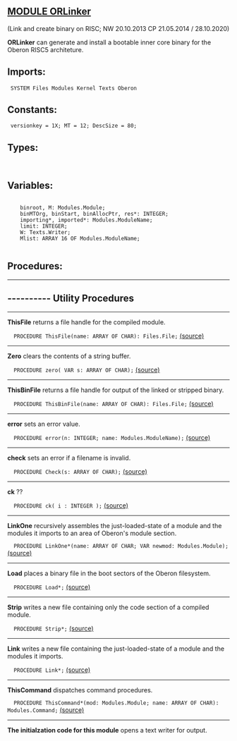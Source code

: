 
## [MODULE ORLinker](https://github.com/io-core/Build/blob/main/ORLinker.Mod)
    
(Link and create binary on RISC; NW 20.10.2013 CP 21.05.2014 / 28.10.2020)
    
**ORLinker** can generate and install a bootable inner core binary for the Oberon RISC5 architeture.
  

  ## Imports:
` SYSTEM Files Modules Kernel Texts Oberon`

## Constants:
```
 versionkey = 1X; MT = 12; DescSize = 80;

```
## Types:
```


```
## Variables:
```
 
    binroot, M: Modules.Module;
    binMTOrg, binStart, binAllocPtr, res*: INTEGER;
    importing*, imported*: Modules.ModuleName;
    limit: INTEGER;
    W: Texts.Writer;
    Mlist: ARRAY 16 OF Modules.ModuleName;
 

```
## Procedures:
---
## ---------- Utility Procedures
---
**ThisFile** returns a file handle for the compiled module.

`  PROCEDURE ThisFile(name: ARRAY OF CHAR): Files.File;` [(source)](https://github.com/io-orig/System/blob/main/ORLinker.Mod#L45)

---
**Zero** clears the contents of a string buffer.

`  PROCEDURE zero( VAR s: ARRAY OF CHAR);` [(source)](https://github.com/io-orig/System/blob/main/ORLinker.Mod#L58)

---
**ThisBinFile** returns a file handle for output of the linked or stripped binary.

`  PROCEDURE ThisBinFile(name: ARRAY OF CHAR): Files.File;` [(source)](https://github.com/io-orig/System/blob/main/ORLinker.Mod#L69)

---
**error** sets an error value.

`  PROCEDURE error(n: INTEGER; name: Modules.ModuleName);` [(source)](https://github.com/io-orig/System/blob/main/ORLinker.Mod#L83)

---
**check** sets an error if a filename is invalid.

`  PROCEDURE Check(s: ARRAY OF CHAR);` [(source)](https://github.com/io-orig/System/blob/main/ORLinker.Mod#L91)

---
**ck** ??

`  PROCEDURE ck( i : INTEGER );` [(source)](https://github.com/io-orig/System/blob/main/ORLinker.Mod#L106)

---
**LinkOne** recursively assembles the just-loaded-state of a module and the modules it imports to an area of Oberon's module section.

`  PROCEDURE LinkOne*(name: ARRAY OF CHAR; VAR newmod: Modules.Module);` [(source)](https://github.com/io-orig/System/blob/main/ORLinker.Mod#L125)

---
**Load** places a binary file in the boot sectors of the Oberon filesystem.

`  PROCEDURE Load*;` [(source)](https://github.com/io-orig/System/blob/main/ORLinker.Mod#L286)

---
**Strip** writes a new file containing only the code section of a compiled module.

`  PROCEDURE Strip*;` [(source)](https://github.com/io-orig/System/blob/main/ORLinker.Mod#L294)

---
**Link** writes a new file containing the just-loaded-state of a module and the modules it imports.

`  PROCEDURE Link*;` [(source)](https://github.com/io-orig/System/blob/main/ORLinker.Mod#L350)

---
**ThisCommand** dispatches command procedures.

`  PROCEDURE ThisCommand*(mod: Modules.Module; name: ARRAY OF CHAR): Modules.Command;` [(source)](https://github.com/io-orig/System/blob/main/ORLinker.Mod#L419)

---
**The initialzation code for this module** opens a text writer for output.
